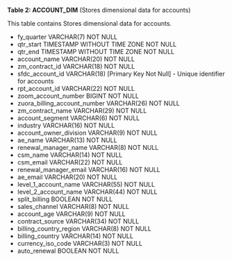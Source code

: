 **Table 2: ACCOUNT_DIM** (Stores dimensional data for accounts)

This table contains Stores dimensional data for accounts.

- fy_quarter VARCHAR(7) NOT NULL
- qtr_start TIMESTAMP WITHOUT TIME ZONE NOT NULL
- qtr_end TIMESTAMP WITHOUT TIME ZONE NOT NULL
- account_name VARCHAR(20) NOT NULL
- zm_contract_id VARCHAR(18) NOT NULL
- sfdc_account_id VARCHAR(18) [Primary Key Not Null] - Unique identifier for accounts
- rpt_account_id VARCHAR(22) NOT NULL
- zoom_account_number BIGINT NOT NULL
- zuora_billing_account_number VARCHAR(26) NOT NULL
- zm_contract_name VARCHAR(29) NOT NULL
- account_segment VARCHAR(6) NOT NULL
- industry VARCHAR(16) NOT NULL
- account_owner_division VARCHAR(9) NOT NULL
- ae_name VARCHAR(13) NOT NULL
- renewal_manager_name VARCHAR(8) NOT NULL
- csm_name VARCHAR(14) NOT NULL
- csm_email VARCHAR(22) NOT NULL
- renewal_manager_email VARCHAR(16) NOT NULL
- ae_email VARCHAR(20) NOT NULL
- level_1_account_name VARCHAR(55) NOT NULL
- level_2_account_name VARCHAR(44) NOT NULL
- split_billing BOOLEAN NOT NULL
- sales_channel VARCHAR(8) NOT NULL
- account_age VARCHAR(9) NOT NULL
- contract_source VARCHAR(34) NOT NULL
- billing_country_region VARCHAR(8) NOT NULL
- billing_country VARCHAR(14) NOT NULL
- currency_iso_code VARCHAR(3) NOT NULL
- auto_renewal BOOLEAN NOT NULL